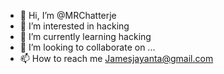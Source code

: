 - 👋 Hi, I’m @MRChatterje
- 👀 I’m interested in hacking
- 🌱 I’m currently learning hacking
- 💞️ I’m looking to collaborate on ...
- 📫 How to reach me Jamesjayanta@gmail.com

<!---
MRChatterje/MRChatterje is a ✨ special ✨ repository because its `README.md` (this file) appears on your GitHub profile.
You can click the Preview link to take a look at your changes.
--->
